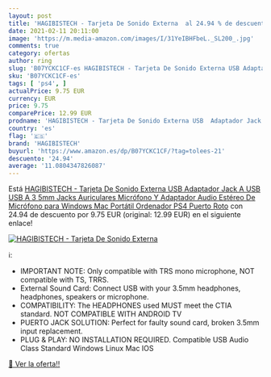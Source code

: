 ```yaml
---
layout: post
title: 'HAGIBISTECH - Tarjeta De Sonido Externa  al 24.94 % de descuento'
date: 2021-02-11 20:11:00
image: 'https://m.media-amazon.com/images/I/31YeIBHFbeL._SL200_.jpg'
comments: true
category: ofertas
author: ring
slug: 'B07YCKC1CF-es HAGIBISTECH - Tarjeta De Sonido Externa USB Adaptador Jack...'
sku: 'B07YCKC1CF-es'
tags: [ 'ps4', ]
actualPrice: 9.75 EUR
currency: EUR
price: 9.75
comparePrice: 12.99 EUR
prodname: 'HAGIBISTECH - Tarjeta De Sonido Externa USB  Adaptador Jack A USB  USB A 3 5mm Jacks Auriculares  Micrófono Y Adaptador Audio Estéreo De Micrófono para Windows Mac Portátil Ordenador PS4 Puerto Roto'
country: 'es'
flag: '🇪🇸'
brand: 'HAGIBISTECH'
buyurl: 'https://www.amazon.es/dp/B07YCKC1CF/?tag=tolees-21'
descuento: '24.94'
average: '11.0804347826087'
---
```


Está [HAGIBISTECH - Tarjeta De Sonido Externa USB  Adaptador Jack A USB  USB A 3 5mm Jacks Auriculares  Micrófono Y Adaptador Audio Estéreo De Micrófono para Windows Mac Portátil Ordenador PS4 Puerto Roto](https://www.amazon.es/dp/B07YCKC1CF/?tag=tolees-21) con 24.94 de descuento por 9.75 EUR (original: 12.99 EUR) en el siguiente enlace!

[![HAGIBISTECH - Tarjeta De Sonido Externa ](https://m.media-amazon.com/images/I/31YeIBHFbeL._SL200_.jpg)](https://www.amazon.es/dp/B07YCKC1CF/?tag=tolees-21)

ℹ️:

- IMPORTANT NOTE: Only compatible with TRS mono microphone, NOT compatible with TS, TRRS.
- External Sound Card: Connect USB with your 3.5mm headphones, headphones, speakers or microphone.
- COMPATIBILITY: The HEADPHONES used MUST meet the CTIA standard. NOT COMPATIBLE WITH ANDROID TV
- PUERTO JACK SOLUTION: Perfect for faulty sound card, broken 3.5mm input replacement.
- PLUG & PLAY: NO INSTALLATION REQUIRED. Compatible USB Audio Class Standard Windows Linux Mac IOS

[🛒 Ver la oferta!!](https://www.amazon.es/dp/B07YCKC1CF/?tag=tolees-21)

